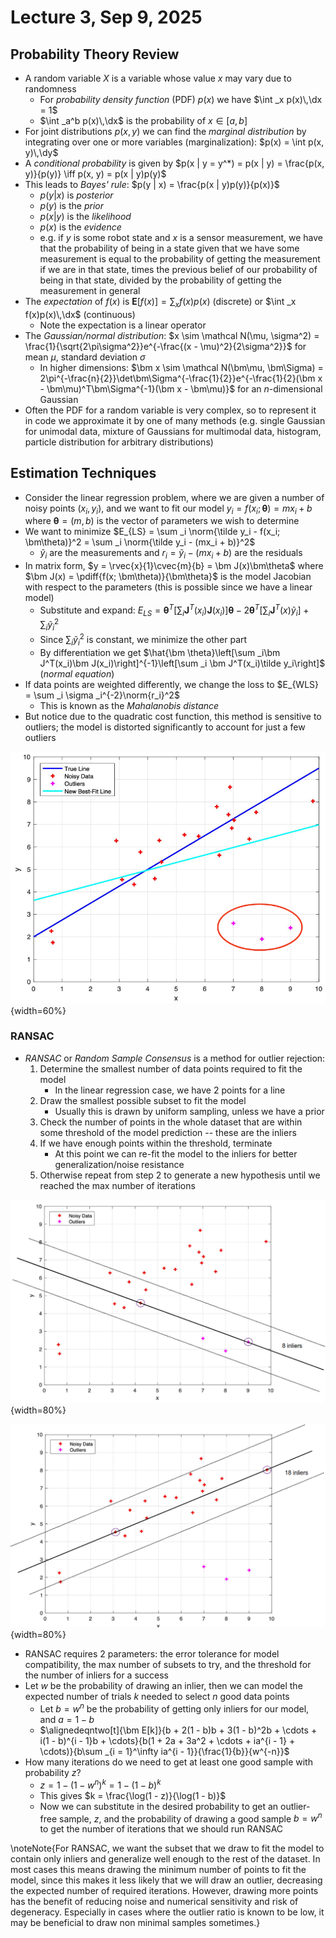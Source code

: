 # Lecture 3, Sep 9, 2025

## Probability Theory Review

* A random variable $X$ is a variable whose value $x$ may vary due to randomness
	* For *probability density function* (PDF) $p(x)$ we have $\int _x p(x)\,\dx = 1$
	* $\int _a^b p(x)\,\dx$ is the probability of $x \in [a, b]$
* For joint distributions $p(x, y)$ we can find the *marginal distribution* by integrating over one or more variables (marginalization): $p(x) = \int p(x, y)\,\dy$
* A *conditional probability* is given by $p(x | y = y^*) = p(x | y) = \frac{p(x, y)}{p(y)} \iff p(x, y) = p(x | y)p(y)$
* This leads to *Bayes' rule*: $p(y | x) = \frac{p(x | y)p(y)}{p(x)}$
	* $p(y | x)$ is *posterior*
	* $p(y)$ is the *prior*
	* $p(x | y)$ is the *likelihood*
	* $p(x)$ is the *evidence*
	* e.g. if $y$ is some robot state and $x$ is a sensor measurement, we have that the probability of being in a state given that we have some measurement is equal to the probability of getting the measurement if we are in that state, times the previous belief of our probability of being in that state, divided by the probability of getting the measurement in general
* The *expectation* of $f(x)$ is $\bm E[f(x)] = \sum _x f(x)p(x)$ (discrete) or $\int _x f(x)p(x)\,\dx$ (continuous)
	* Note the expectation is a linear operator
* The *Gaussian/normal distribution*: $x \sim \mathcal N(\mu, \sigma^2) = \frac{1}{\sqrt{2\pi\sigma^2}}e^{-\frac{(x - \mu)^2}{2\sigma^2}}$ for mean $\mu$, standard deviation $\sigma$
	* In higher dimensions: $\bm x \sim \mathcal N(\bm\mu, \bm\Sigma) = 2\pi^{-\frac{n}{2}}\det\bm\Sigma^{-\frac{1}{2}}e^{-\frac{1}{2}(\bm x - \bm\mu)^T\bm\Sigma^{-1}(\bm x - \bm\mu)}$ for an $n$-dimensional Gaussian
* Often the PDF for a random variable is very complex, so to represent it in code we approximate it by one of many methods (e.g. single Gaussian for unimodal data, mixture of Gaussians for multimodal data, histogram, particle distribution for arbitrary distributions)

## Estimation Techniques

* Consider the linear regression problem, where we are given a number of noisy points $(x_i, y_i)$, and we want to fit our model $y_i = f(x_i; \bm\theta) = mx_i + b$ where $\bm\theta = (m, b)$ is the vector of parameters we wish to determine
* We want to minimize $E_{LS} = \sum _i \norm{\tilde y_i - f(x_i; \bm\theta)}^2 = \sum _i \norm{\tilde y_i - (mx_i + b)}^2$
	* $\tilde y_i$ are the measurements and $r_i = \tilde y_i - (mx_i + b)$ are the residuals
* In matrix form, $y = \rvec{x}{1}\cvec{m}{b} = \bm J(x)\bm\theta$ where $\bm J(x) = \pdiff{f(x; \bm\theta)}{\bm\theta}$ is the model Jacobian with respect to the parameters (this is possible since we have a linear model)
	* Substitute and expand: $E_{LS} = \bm\theta^T\left[\sum _i \bm J^T(x_i)\bm J(x_i)\right]\bm\theta - 2\bm\theta^T\left[\sum _i\bm J^T(x)\tilde y_i\right] + \sum _i \tilde y_i^2$
	* Since $\sum _i \tilde y_i^2$ is constant, we minimize the other part
	* By differentiation we get $\hat{\bm \theta}\left[\sum _i\bm J^T(x_i)\bm J(x_i)\right]^{-1}\left[\sum _i \bm J^T(x_i)\tilde y_i\right]$ (*normal equation*)
* If data points are weighted differently, we change the loss to $E_{WLS} = \sum _i \sigma _i^{-2}\norm{r_i}^2$
	* This is known as the *Mahalanobis distance*
* But notice due to the quadratic cost function, this method is sensitive to outliers; the model is distorted significantly to account for just a few outliers

![Example fit with outliers.](./imgs/lec3_1.png){width=60%}

### RANSAC

* *RANSAC* or *Random Sample Consensus* is a method for outlier rejection:
	1. Determine the smallest number of data points required to fit the model
		* In the linear regression case, we have 2 points for a line
	2. Draw the smallest possible subset to fit the model
		* Usually this is drawn by uniform sampling, unless we have a prior
	3. Check the number of points in the whole dataset that are within some threshold of the model prediction -- these are the inliers
	4. If we have enough points within the threshold, terminate
		* At this point we can re-fit the model to the inliers for better generalization/noise resistance
	5. Otherwise repeat from step 2 to generate a new hypothesis until we reached the max number of iterations

![RANSAC on example data: incorrect hypothesis (containing an outlier) resulting in a model that captures very few data points.](./imgs/lec3_2.png){width=80%}

![RANSAC on example data: correct hypothesis resulting in a model that captures most data points and rejects all outliers.](./imgs/lec3_3.png){width=80%}

* RANSAC requires 2 parameters: the error tolerance for model compatibility, the max number of subsets to try, and the threshold for the number of inliers for a success
* Let $w$ be the probability of drawing an inlier, then we can model the expected number of trials $k$ needed to select $n$ good data points
	* Let $b = w^n$ be the probability of getting only inliers for our model, and $a = 1 - b$
	* $\alignedeqntwo[t]{\bm E[k]}{b + 2(1 - b)b + 3(1 - b)^2b + \cdots + i(1 - b)^{i - 1}b + \cdots}{b(1 + 2a + 3a^2 + \cdots + ia^{i - 1} + \cdots)}{b\sum _{i = 1}^\infty ia^{i - 1}}{\frac{1}{b}}{w^{-n}}$
* How many iterations do we need to get at least one good sample with probability $z$?
	* $z = 1 - (1 - w^n)^k = 1 - (1 - b)^k$
	* This gives $k = \frac{\log(1 - z)}{\log(1 - b)}$
	* Now we can substitute in the desired probability to get an outlier-free sample, $z$, and the probability of drawing a good sample $b = w^n$ to get the number of iterations that we should run RANSAC

\noteNote{For RANSAC, we want the subset that we draw to fit the model to contain only inliers and generalize well enough to the rest of the dataset. In most cases this means drawing the minimum number of points to fit the model, since this makes it less likely that we will draw an outlier, decreasing the expected number of required iterations. However, drawing more points has the benefit of reducing noise and numerical sensitivity and risk of degeneracy. Especially in cases where the outlier ratio is known to be low, it may be beneficial to draw non minimal samples sometimes.}

